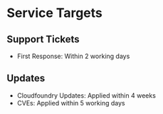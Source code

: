 # Service Targets

## Support Tickets

* First Response: Within 2 working days

## Updates

* Cloudfoundry Updates: Applied within 4 weeks
* CVEs: Applied within 5 working days
